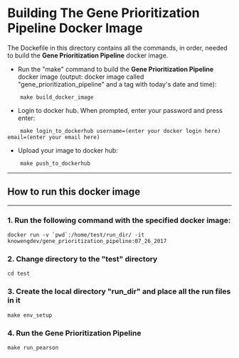 # Building The Gene Prioritization Pipeline Docker Image
The Dockefile in this directory contains all the commands, in order, needed to build the **Gene Prioritization Pipeline** docker image.


* Run the "make" command to build the **Gene Prioritization Pipeline** docker image (output: docker image called "gene_prioritization_pipeline" and a tag with today's date and time):
```
    make build_docker_image
```

* Login to docker hub. When prompted, enter your password and press enter:
```
    make login_to_dockerhub username=(enter your docker login here) email=(enter your email here)
```

* Upload your image to docker hub:
```
    make push_to_dockerhub
```

* * * 
## How to run this docker image
* * * 

### 1. Run the following command with the specified docker image:
```
docker run -v `pwd`:/home/test/run_dir/ -it knowengdev/gene_prioritization_pipeline:07_26_2017 
```

### 2. Change directory to the "test" directory
```
cd test
```

### 3. Create the local directory "run_dir" and place all the run files in it
```
make env_setup
```

### 4. Run the Gene Prioritization Pipeline
```
make run_pearson
```
